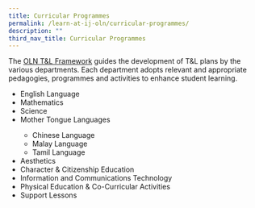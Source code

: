 ```yaml
---
title: Curricular Programmes
permalink: /learn-at-ij-oln/curricular-programmes/
description: ""
third_nav_title: Curricular Programmes
---
```

<p>The&nbsp;<a href="/learn-at-ij-oln/our-curriculum/tnl-framework" target="">OLN T&amp;L Framework</a>&nbsp;guides the development of T&amp;L plans by the various departments. Each department adopts relevant and appropriate pedagogies, programmes and activities to enhance student learning.&nbsp;</p>
<ul>
<li>English Language</li>
<li>Mathematics</li>
<li>Science</li>
<li>Mother Tongue Languages</li>
<ul>
<li>Chinese Language</li>
<li>Malay Language</li>
<li>Tamil Language</li>
</ul>
<li>Aesthetics</li>
<li>Character &amp; Citizenship Education</li>
<li>Information and Communications Technology&nbsp;</li>
<li>Physical Education &amp; Co-Curricular Activities&nbsp</li>
<li>Support Lessons</li>
</ul>